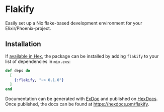 # Flakify

Easily set up a Nix flake-based development environment for your
Elixir/Phoenix-project.

## Installation

If [available in Hex](https://hex.pm/docs/publish), the package can be installed
by adding `flakify` to your list of dependencies in `mix.exs`:

```elixir
def deps do
  [
    {:flakify, "~> 0.1.0"}
  ]
end
```

Documentation can be generated with [ExDoc](https://github.com/elixir-lang/ex_doc)
and published on [HexDocs](https://hexdocs.pm). Once published, the docs can
be found at <https://hexdocs.pm/flakify>.
